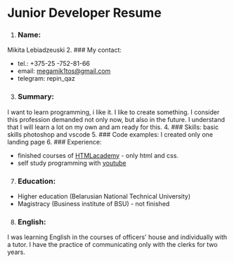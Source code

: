 # Junior Developer Resume 
1. ### Name:
Mikita Lebiadzeuski
2. ### My contact:
* tel.: +375-25 -752-81-66  
* email: megamik1tos@gmail.com  
* telegram: repin_qaz
3. ### Summary:
I want to learn programming, i like it. I like to create something. I consider this profession demanded not only now, but also in the future. I understand that I will learn a lot on my own and am ready for this.
4. ### Skills:
basic skills photoshop and vscode
5. ### Code examples:
I created only one landing page
6. ### Experience:
* finished courses of [HTMLacademy](https://htmlacademy.ru/courses) -  only html and css.
* self study programming with [youtube](https://www.youtube.com)
7. ### Education: 
* Higher education (Belarusian National Technical University) 
* Magistracy (Business institute of BSU) - not finished
8. ### English:
I was learning English in the courses of officers' house and individually with a tutor. I have the practice of communicating only with the clerks for two years.
